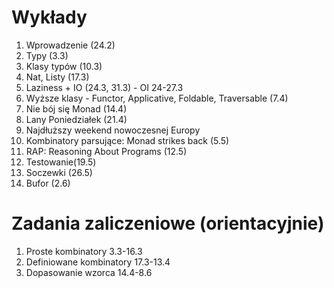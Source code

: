 # Wykłady

 1. Wprowadzenie (24.2)
 2. Typy (3.3)
 3. Klasy typów (10.3)
 4. Nat, Listy (17.3)
 5. Laziness + IO (24.3, 31.3) - OI 24-27.3
 6. Wyższe klasy - Functor, Applicative, Foldable, Traversable (7.4)
 7. Nie bój się Monad (14.4)
98. Lany Poniedziałek (21.4)
99. Najdłuższy weekend nowoczesnej Europy
10. Kombinatory parsujące: Monad strikes back (5.5)
11. RAP: Reasoning About Programs (12.5)
11. Testowanie(19.5)
12. Soczewki (26.5)
13. Bufor (2.6)

# Zadania zaliczeniowe (orientacyjnie)

1. Proste kombinatory 3.3-16.3
2. Definiowane kombinatory 17.3-13.4
3. Dopasowanie wzorca 14.4-8.6
